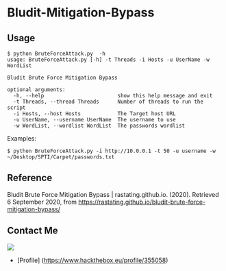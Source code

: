 # Bludit-Mitigation-Bypass
## Usage
```
$ python BruteForceAttack.py  -h
usage: BruteForceAttack.py [-h] -t Threads -i Hosts -u UserName -w WordList

Bludit Brute Force Mitigation Bypass

optional arguments:
  -h, --help                        show this help message and exit
  -t Threads, --thread Threads      Number of threads to run the script
  -i Hosts, --host Hosts            The Target host URL
  -u UserName, --username UserName  The username to use
  -w WordList, --wordlist WordList  The passwords wordlist
```
Examples:
```
$ python BruteForceAttack.py -i http://10.0.0.1 -t 50 -u username -w ~/Desktop/SPTI/Carpet/passwords.txt
```
## Reference
Bludit Brute Force Mitigation Bypass | rastating.github.io. (2020). Retrieved 6 September 2020, from https://rastating.github.io/bludit-brute-force-mitigation-bypass/

## Contact Me
![](http://www.hackthebox.eu/badge/image/355058)

- [Profile] (https://www.hackthebox.eu/profile/355058)

